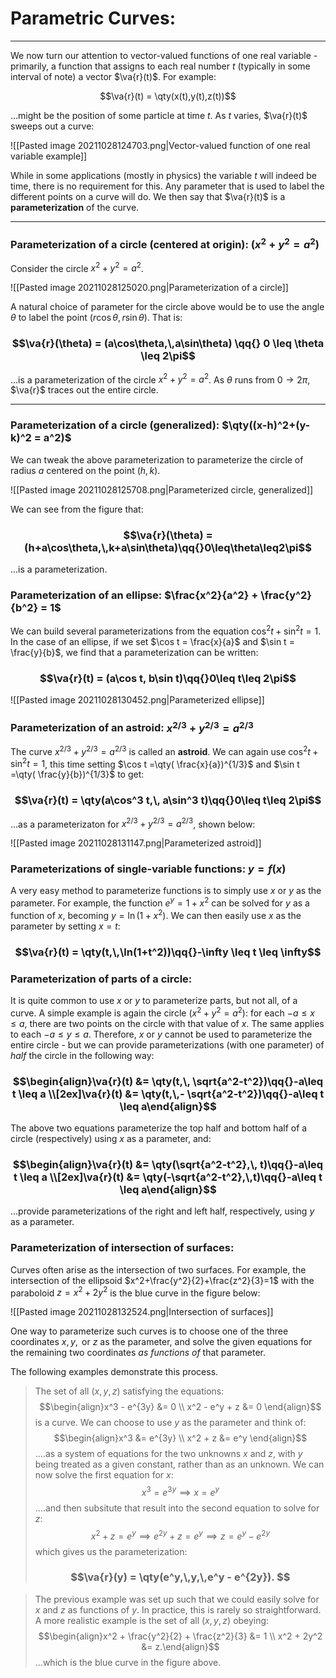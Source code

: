 # Parametric Curves: 
***

We now turn our attention to vector-valued functions of one real variable - primarily, a function that assigns to each real number $t$ (typically in some interval of note) a vector $\va{r}(t)$. For example:

$$\va{r}(t) = \qty(x(t),y(t),z(t))$$

...might be the position of some particle at time $t$. As $t$ varies, $\va{r}(t)$ sweeps out a curve: 

![[Pasted image 20211028124703.png|Vector-valued function of one real variable example]]

While in some applications (mostly in physics) the variable $t$ will indeed be time, there is no requirement for this. Any parameter that is used to label the different points on a curve will do. We then say that $\va{r}(t)$ is a **parameterization** of the curve. 

***

### Parameterization of a circle (centered at origin): $(x^2+y^2=a^2)$

Consider the circle $x^2+y^2=a^2$.

![[Pasted image 20211028125020.png|Parameterization of a circle]]

A natural choice of parameter for the circle above would be to use the angle $\theta$ to label the point $(r\cos\theta,\,r\sin\theta).$ That is:

### $$\va{r}(\theta) = (a\cos\theta,\,a\sin\theta) \qq{} 0 \leq \theta \leq 2\pi$$

...is a parameterization of the circle $x^2+y^2=a^2$. As $\theta$ runs from $0\to2\pi$, $\va{r}$ traces out the entire circle. 

***

### Parameterization of a circle (generalized): $\qty((x-h)^2+(y-k)^2 = a^2)$

We can tweak the above parameterization to parameterize the circle of radius $a$ centered on the point $(h,k)$. 

![[Pasted image 20211028125708.png|Parameterized circle, generalized]]

We can see from the figure that:

### $$\va{r}(\theta) = (h+a\cos\theta,\,k+a\sin\theta)\qq{}0\leq\theta\leq2\pi$$

...is a parameterization.

### Parameterization of an ellipse: $\frac{x^2}{a^2} + \frac{y^2}{b^2} = 1$

We can build several parameterizations from the equation $\cos^2 t + \sin^2 t = 1$. In the case of an ellipse, if we set $\cos t = \frac{x}{a}$ and $\sin t = \frac{y}{b}$, we find that a parameterization can be written:

### $$\va{r}(t) = (a\cos t, b\sin t)\qq{}0\leq t\leq 2\pi$$

![[Pasted image 20211028130452.png|Parameterized ellipse]]

### Parameterization of an astroid: $x^{2/3}+y^{2/3} = a^{2/3}$

The curve  $x^{2/3}+y^{2/3} = a^{2/3}$ is called an **astroid**. We can again use  $\cos^2 t + \sin^2 t = 1$, this time setting $\cos t =\qty( \frac{x}{a})^{1/3}$ and $\sin t =\qty( \frac{y}{b})^{1/3}$ to get:

### $$\va{r}(t) = \qty(a\cos^3 t,\, a\sin^3 t)\qq{}0\leq t\leq 2\pi$$

...as a parameterizaton for  $x^{2/3}+y^{2/3} = a^{2/3}$, shown below:

![[Pasted image 20211028131147.png|Parameterized astroid]]


### Parameterizations of single-variable functions: $y=f(x)$

A very easy method to parameterize functions is to simply use $x$ or $y$ as the parameter. For example, the function $e^y = 1+x^2$ can be solved for $y$ as a function of $x$, becoming $y =\ln(1+x^2)$. We can then easily use $x$ as the parameter by setting $x=t$:

### $$\va{r}(t) = \qty(t,\,\ln(1+t^2))\qq{}-\infty \leq t \leq \infty$$

### Parameterization of parts of a circle: 

It is quite common to use $x$ or $y$ to parameterize parts, but not all, of a curve. A simple example is again the circle $(x^2+y^2=a^2)$: for each $-a\leq x \leq a$, there are two points on the circle with that value of $x$. The same applies to each $-a\leq y \leq a$. Therefore, $x$ or $y$ cannot be used to parameterize the entire circle - but we can provide parameterizations (with one parameter) of *half* the circle in the following way: 


### $$\begin{align}\va{r}(t) &= \qty(t,\, \sqrt{a^2-t^2})\qq{}-a\leq t  \leq a \\[2ex]\va{r}(t) &=  \qty(t,\,- \sqrt{a^2-t^2})\qq{}-a\leq t  \leq a\end{align}$$

The above two equations parameterize the top half and bottom half of a circle (respectively) using $x$ as a parameter, and:

### $$\begin{align}\va{r}(t) &= \qty(\sqrt{a^2-t^2},\, t)\qq{}-a\leq t  \leq a \\[2ex]\va{r}(t) &=  \qty(-\sqrt{a^2-t^2},\,t)\qq{}-a\leq t  \leq a\end{align}$$

...provide parameterizations of the right and left half, respectively, using $y$ as a parameter. 


### Parameterization of intersection of surfaces:

Curves often arise as the intersection of two surfaces. For example, the intersection of the ellipsoid $x^2+\frac{y^2}{2}+\frac{z^2}{3}=1$ with the paraboloid $z=x^2+2y^2$ is the blue curve in the figure below:

![[Pasted image 20211028132524.png|Intersection of surfaces]]

One way to parameterize such curves is to choose one of the three coordinates $x,\,y,\text{ or }z$ as the parameter, and solve the given equations for the remaining two coordinates *as functions of* that parameter. 

The following examples demonstrate this process.

>The set of all $(x,y,z)$ satisfying the equations:
> $$\begin{align}x^3 - e^{3y} &= 0 \\ x^2 - e^y + z &= 0 \end{align}$$
> is a curve. We can choose to use $y$ as the parameter and think of:
> $$\begin{align}x^3 &= e^{3y} \\ x^2 + z &= e^y \end{align}$$
> ....as a system of equations for the two unknowns $x$ and $z$, with $y$ being treated as a given constant, rather than as an unknown. We can now solve the first equation for $x$:
> $$x^3 = e^{3y} \implies x = e^y $$
> ....and then subsitute that result into the second equation to solve for $z$:
> $$x^2 + z = e^y \implies e^{2y} + z = e^y \implies z = e^y - e^{2y} $$
> which gives us the parameterization:
> ### $$\va{r}(y) = \qty(e^y,\,y,\,e^y - e^{2y}). $$


> The previous example was set up such that we could easily solve for $x$ and $z$ as functions of $y$. In practice, this is rarely so straightforward. A more realistic example is the set of all $(x,y,z)$ obeying:
> $$\begin{align}x^2 + \frac{y^2}{2} + \frac{z^2}{3} &= 1 \\ x^2 + 2y^2 &= z.\end{align}$$
> ...which is the blue curve in the figure above. 